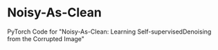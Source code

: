 # Noisy-As-Clean
PyTorch Code for "Noisy-As-Clean: Learning Self-supervisedDenoising from the Corrupted Image"
